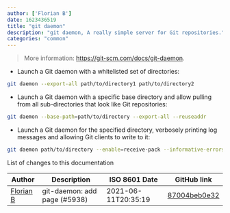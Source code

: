 ```yaml
---
author: ['Florian B']
date: 1623436519
title: "git daemon"
description: "git daemon, A really simple server for Git repositories."
categories: "common"
---
```

> More information: <https://git-scm.com/docs/git-daemon>.

- Launch a Git daemon with a whitelisted set of directories:

```bash
git daemon --export-all path/to/directory1 path/to/directory2
```

- Launch a Git daemon with a specific base directory and allow pulling from all sub-directories that look like Git repositories:

```bash
git daemon --base-path=path/to/directory --export-all --reuseaddr
```

- Launch a Git daemon for the specified directory, verbosely printing log messages and allowing Git clients to write to it:

```bash
git daemon path/to/directory --enable=receive-pack --informative-errors --verbose
```
List of changes to this documentation


Author | Description | ISO 8601 Date | GitHub link
------|-----|-----|-----
[Florian B](mailto:gn0mish@protonmail.com) | git-daemon: add page (#5938) | 2021-06-11T20:35:19 | [87004beb0e32](https://github.com/tldr-pages/tldr/commit/87004beb0e32ed610acdf0ee9a7df4c30c6e1d41)

